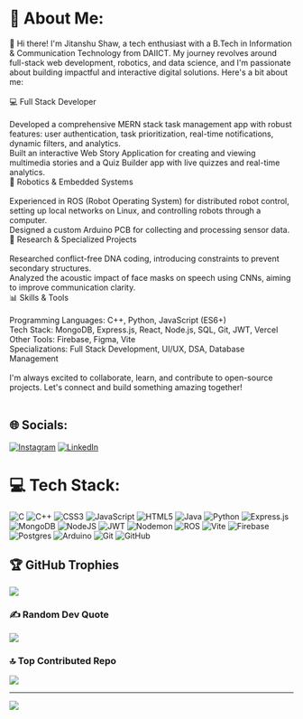 # 💫 About Me:
👋 Hi there! I'm Jitanshu Shaw, a tech enthusiast with a B.Tech in Information & Communication Technology from DAIICT. My journey revolves around full-stack web development, robotics, and data science, and I'm passionate about building impactful and interactive digital solutions. Here's a bit about me:<br><br>💻 Full Stack Developer<br><br>Developed a comprehensive MERN stack task management app with robust features: user authentication, task prioritization, real-time notifications, dynamic filters, and analytics.<br>Built an interactive Web Story Application for creating and viewing multimedia stories and a Quiz Builder app with live quizzes and real-time analytics.<br>🤖 Robotics & Embedded Systems<br><br>Experienced in ROS (Robot Operating System) for distributed robot control, setting up local networks on Linux, and controlling robots through a computer.<br>Designed a custom Arduino PCB for collecting and processing sensor data.<br>🔬 Research & Specialized Projects<br><br>Researched conflict-free DNA coding, introducing constraints to prevent secondary structures.<br>Analyzed the acoustic impact of face masks on speech using CNNs, aiming to improve communication clarity.<br>📊 Skills & Tools<br><br>Programming Languages: C++, Python, JavaScript (ES6+)<br>Tech Stack: MongoDB, Express.js, React, Node.js, SQL, Git, JWT, Vercel<br>Other Tools: Firebase, Figma, Vite<br>Specializations: Full Stack Development, UI/UX, DSA, Database Management<br><br>I'm always excited to collaborate, learn, and contribute to open-source projects. Let's connect and build something amazing together!<br><br>


## 🌐 Socials:
[![Instagram](https://img.shields.io/badge/Instagram-%23E4405F.svg?logo=Instagram&logoColor=white)](https://instagram.com/https://www.instagram.com/shawjitanshu/) [![LinkedIn](https://img.shields.io/badge/LinkedIn-%230077B5.svg?logo=linkedin&logoColor=white)](https://linkedin.com/in/https://www.instagram.com/shawjitanshu/) 

# 💻 Tech Stack:
![C](https://img.shields.io/badge/c-%2300599C.svg?style=for-the-badge&logo=c&logoColor=white) ![C++](https://img.shields.io/badge/c++-%2300599C.svg?style=for-the-badge&logo=c%2B%2B&logoColor=white) ![CSS3](https://img.shields.io/badge/css3-%231572B6.svg?style=for-the-badge&logo=css3&logoColor=white) ![JavaScript](https://img.shields.io/badge/javascript-%23323330.svg?style=for-the-badge&logo=javascript&logoColor=%23F7DF1E) ![HTML5](https://img.shields.io/badge/html5-%23E34F26.svg?style=for-the-badge&logo=html5&logoColor=white) ![Java](https://img.shields.io/badge/java-%23ED8B00.svg?style=for-the-badge&logo=openjdk&logoColor=white) ![Python](https://img.shields.io/badge/python-3670A0?style=for-the-badge&logo=python&logoColor=ffdd54) ![Express.js](https://img.shields.io/badge/express.js-%23404d59.svg?style=for-the-badge&logo=express&logoColor=%2361DAFB) ![MongoDB](https://img.shields.io/badge/MongoDB-%234ea94b.svg?style=for-the-badge&logo=mongodb&logoColor=white) ![NodeJS](https://img.shields.io/badge/node.js-6DA55F?style=for-the-badge&logo=node.js&logoColor=white) ![JWT](https://img.shields.io/badge/JWT-black?style=for-the-badge&logo=JSON%20web%20tokens) ![Nodemon](https://img.shields.io/badge/NODEMON-%23323330.svg?style=for-the-badge&logo=nodemon&logoColor=%BBDEAD) ![ROS](https://img.shields.io/badge/ros-%230A0FF9.svg?style=for-the-badge&logo=ros&logoColor=white) ![Vite](https://img.shields.io/badge/vite-%23646CFF.svg?style=for-the-badge&logo=vite&logoColor=white) ![Firebase](https://img.shields.io/badge/firebase-a08021?style=for-the-badge&logo=firebase&logoColor=ffcd34) ![Postgres](https://img.shields.io/badge/postgres-%23316192.svg?style=for-the-badge&logo=postgresql&logoColor=white) ![Arduino](https://img.shields.io/badge/-Arduino-00979D?style=for-the-badge&logo=Arduino&logoColor=white) ![Git](https://img.shields.io/badge/git-%23F05033.svg?style=for-the-badge&logo=git&logoColor=white) ![GitHub](https://img.shields.io/badge/github-%23121011.svg?style=for-the-badge&logo=github&logoColor=white)

## 🏆 GitHub Trophies
![](https://github-profile-trophy.vercel.app/?username=Jitanshu08&theme=radical&no-frame=false&no-bg=true&margin-w=4)

### ✍️ Random Dev Quote
![](https://quotes-github-readme.vercel.app/api?type=horizontal&theme=radical)

### 🔝 Top Contributed Repo
![](https://github-contributor-stats.vercel.app/api?username=Jitanshu08&limit=5&theme=dark&combine_all_yearly_contributions=true)

---
[![](https://visitcount.itsvg.in/api?id=Jitanshu08&icon=0&color=0)](https://visitcount.itsvg.in)

<!-- Proudly created with GPRM ( https://gprm.itsvg.in ) -->
